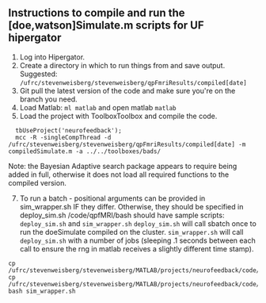 ## Instructions to compile and run the [doe,watson]Simulate.m scripts for UF hipergator

1. Log into Hipergator.
2. Create a directory in which to run things from and save output.
Suggested: `/ufrc/stevenweisberg/stevenweisberg/qpFmriResults/compiled[date]`
3. Git pull the latest version of the code and make sure you're on the branch you need.  
4. Load Matlab: `ml matlab` and open matlab `matlab`
5. Load the project with ToolboxToolbox and compile the code.
```
  tbUseProject('neurofeedback');
  mcc -R -singleCompThread -d /ufrc/stevenweisberg/stevenweisberg/qpFmriResults/compiled[date] -m compiledSimulate.m -a ../../toolboxes/bads/
```
Note: the Bayesian Adaptive search package appears to require being added in full, otherwise it does not load all required functions to the compiled version.

7.  To run a batch - positional arguments can be provided in sim_wrapper.sh IF they differ. Otherwise, they should be specified in deploy_sim.sh
/code/qpfMRI/bash should have sample scripts: `deploy_sim.sh` and `sim_wrapper.sh`
`deploy_sim.sh` will call sbatch once to run the doeSimulate compiled on the cluster.
`sim_wrapper.sh` will call `deploy_sim.sh` with a number of jobs (sleeping .1 seconds between each
  call to ensure the rng in matlab receives a slightly different time stamp).
```
cp /ufrc/stevenweisberg/stevenweisberg/MATLAB/projects/neurofeedback/code/qpfMRI/bash/deploy_sim.sh
cp /ufrc/stevenweisberg/stevenweisberg/MATLAB/projects/neurofeedback/code/qpfMRI/bash/sim_wrapper.sh
bash sim_wrapper.sh
```

